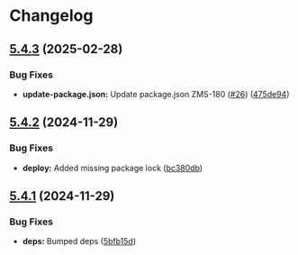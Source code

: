 # Changelog

## [5.4.3](https://github.com/zone-eu/mailsplit/compare/v5.4.2...v5.4.3) (2025-02-28)


### Bug Fixes

* **update-package.json:** Update package.json ZMS-180 ([#26](https://github.com/zone-eu/mailsplit/issues/26)) ([475de94](https://github.com/zone-eu/mailsplit/commit/475de94663bd618bc3e350305ca4e94ddebcb38a))

## [5.4.2](https://github.com/andris9/mailsplit/compare/v5.4.1...v5.4.2) (2024-11-29)


### Bug Fixes

* **deploy:** Added missing package lock ([bc380db](https://github.com/andris9/mailsplit/commit/bc380db7ea740c2373698894b5e1d3dd155da134))

## [5.4.1](https://github.com/andris9/mailsplit/compare/v5.4.0...v5.4.1) (2024-11-29)


### Bug Fixes

* **deps:** Bumped deps ([5bfb15d](https://github.com/andris9/mailsplit/commit/5bfb15d3c606e84c84bf73831d6ef458160b962e))

